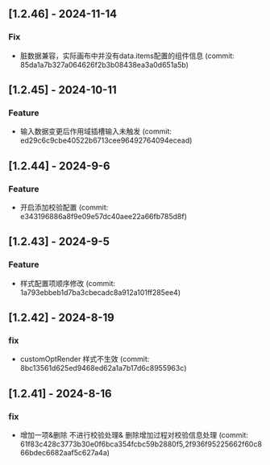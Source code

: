 ## [1.2.46] - 2024-11-14

### Fix

- 脏数据兼容，实际画布中并没有data.items配置的组件信息 (commit: 85da1a7b327a064626f2b3b08438ea3a0d651a5b)

## [1.2.45] - 2024-10-11

### Feature

- 输入数据变更后作用域插槽输入未触发 (commit: ed29c6c9cbe40522b6713cee96492764094ecead)

## [1.2.44] - 2024-9-6

### Feature

- 开启添加校验配置 (commit: e343196886a8f9e09e57dc40aee22a66fb785d8f)

## [1.2.43] - 2024-9-5

### Feature

- 样式配置项顺序修改 (commit: 1a793ebbeb1d7ba3cbecadc8a912a101ff285ee4)

## [1.2.42] - 2024-8-19

### fix

- customOptRender 样式不生效 (commit: 8bc13561d625ed9468ed62a1a7b17d6c8955963c)

## [1.2.41] - 2024-8-16

### fix

- 增加一项&删除 不进行校验处理& 删除增加过程对校验信息处理 (commit: 61f83c428c3773b30e0f6bca354fcbc59b2880f5,2f936f95225662f60c866bdec6682aaf5c627a4a)
